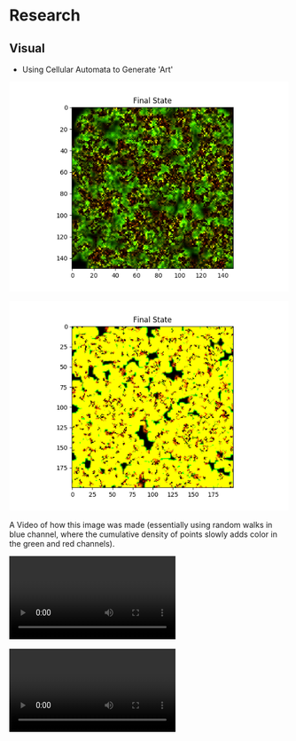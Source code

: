 # Research

## Visual 
* Using Cellular Automata to Generate 'Art'

![CellularArtist](https://raw.githubusercontent.com/scott-robbins/Research/master/Visual/example_output.png)

![MoreArt](https://raw.githubusercontent.com/scott-robbins/Research/master/Visual/example_2.png)

A Video of how this image was made (essentially using random walks in blue channel, where the
cumulative density of points slowly adds color in the green and red channels). 

![HowItsMade](https://raw.githubusercontent.com/scott-robbins/Research/master/Visual/pattern_generator_0.mp4)

![HowItsMade2](https://raw.githubusercontent.com/scott-robbins/Research/master/Visual/pattern_generator_1.mp4)

